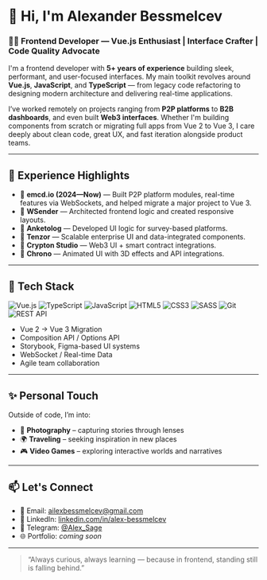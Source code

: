 # 👋 Hi, I'm Alexander Bessmelcev

### 🧑‍💻 Frontend Developer — Vue.js Enthusiast | Interface Crafter | Code Quality Advocate

I'm a frontend developer with **5+ years of experience** building sleek, performant, and user-focused interfaces. My main toolkit revolves around **Vue.js**, **JavaScript**, and **TypeScript** — from legacy code refactoring to designing modern architecture and delivering real-time applications.

I’ve worked remotely on projects ranging from **P2P platforms** to **B2B dashboards**, and even built **Web3 interfaces**. Whether I'm building components from scratch or migrating full apps from Vue 2 to Vue 3, I care deeply about clean code, great UX, and fast iteration alongside product teams.

---

## 💼 Experience Highlights

- 🔹 **emcd.io (2024—Now)** — Built P2P platform modules, real-time features via WebSockets, and helped migrate a major project to Vue 3.
- 🔹 **WSender** — Architected frontend logic and created responsive layouts.
- 🔹 **Anketolog** — Developed UI logic for survey-based platforms.
- 🔹 **Tenzor** — Scalable enterprise UI and data-integrated components.
- 🔹 **Crypton Studio** — Web3 UI + smart contract integrations.
- 🔹 **Chrono** — Animated UI with 3D effects and API integrations.

---

## 🧰 Tech Stack

![Vue.js](https://img.shields.io/badge/Vue.js-35495E?style=for-the-badge&logo=vue.js&logoColor=4FC08D)
![TypeScript](https://img.shields.io/badge/TypeScript-3178C6?style=for-the-badge&logo=typescript&logoColor=white)
![JavaScript](https://img.shields.io/badge/JavaScript-F7DF1E?style=for-the-badge&logo=javascript&logoColor=black)
![HTML5](https://img.shields.io/badge/HTML5-E34F26?style=for-the-badge&logo=html5&logoColor=white)
![CSS3](https://img.shields.io/badge/CSS3-1572B6?style=for-the-badge&logo=css3&logoColor=white)
![SASS](https://img.shields.io/badge/SASS-CC6699?style=for-the-badge&logo=sass&logoColor=white)
![Git](https://img.shields.io/badge/Git-F05032?style=for-the-badge&logo=git&logoColor=white)
![REST API](https://img.shields.io/badge/REST%20API-000000?style=for-the-badge&logo=flask&logoColor=white)

- Vue 2 → Vue 3 Migration
- Composition API / Options API
- Storybook, Figma-based UI systems
- WebSocket / Real-time Data
- Agile team collaboration

---

## ✨ Personal Touch

Outside of code, I’m into:
- 📸 **Photography** – capturing stories through lenses
- 🌍 **Traveling** – seeking inspiration in new places
- 🎮 **Video Games** – exploring interactive worlds and narratives

---

## 📫 Let's Connect

- 📧 Email: [ailexbessmelcev@gmail.com](mailto:ailexbessmelcev@gmail.com)
- 💼 LinkedIn: [linkedin.com/in/alex-bessmelcev](https://www.linkedin.com/in/alex-bessmelcev/)
- 💬 Telegram: [@Alex_Sage](https://t.me/Alex_Sage)
- 🌐 Portfolio: *coming soon*

---

> “Always curious, always learning — because in frontend, standing still is falling behind.”
